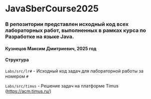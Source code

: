 # JavaSberCourse2025
### В репозитории представлен исходный код всех лабораторных работ, выполненных в рамках курса по Разработке на языке Java.
#### Кузнецов Максим Дмитриевич, 2025 год

#### Структура
`Labs/src/lr#` - Исходный код задач для лабораторной работы за номером `#`

`Labs/src/timus` - Решение задач на платформе Timus (<a>https://acm.timus.ru/</a>)
